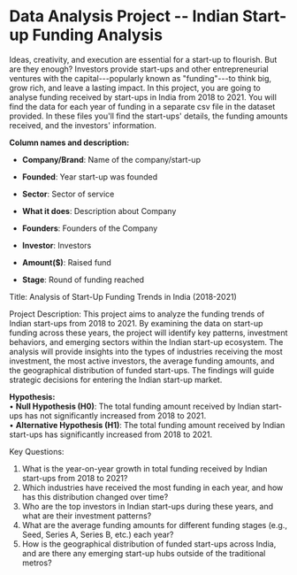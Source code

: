 # Data Analysis Project -- Indian Start-up Funding Analysis

Ideas, creativity, and execution are essential for a start-up to
flourish. But are they enough? Investors provide start-ups and other
entrepreneurial ventures with the capital---popularly known as
\"funding\"---to think big, grow rich, and leave a lasting impact. In
this project, you are going to analyse funding received by start-ups in
India from 2018 to 2021. You will find the data for each year of funding
in a separate csv file in the dataset provided. In these files you\'ll
find the start-ups' details, the funding amounts received, and the
investors\' information.

**Column names and description:**

- **Company/Brand**: Name of the company/start-up

- **Founded**: Year start-up was founded

- **Sector**: Sector of service

- **What it does**: Description about Company

- **Founders**: Founders of the Company

- **Investor**: Investors

- **Amount(\$)**: Raised fund

- **Stage**: Round of funding reached


Title: Analysis of Start-Up Funding Trends in India (2018-2021)

Project Description:
This project aims to analyze the funding trends of Indian start-ups from 2018 to 2021. By examining the data on start-up funding across these years, the project will identify key patterns, investment behaviors, and emerging sectors within the Indian start-up ecosystem. The analysis will provide insights into the types of industries receiving the most investment, the most active investors, the average funding amounts, and the geographical distribution of funded start-ups. The findings will guide strategic decisions for entering the Indian start-up market.

**Hypothesis:**  
• **Null Hypothesis (H0)**:
The total funding amount received by Indian start-ups has not significantly increased from 2018 to 2021.  
• **Alternative Hypothesis (H1)**:
The total funding amount received by Indian start-ups has significantly increased from 2018 to 2021.

Key Questions:

1. What is the year-on-year growth in total funding received by Indian start-ups from 2018 to 2021?
2. Which industries have received the most funding in each year, and how has this distribution changed over time?
3. Who are the top investors in Indian start-ups during these years, and what are their investment patterns?
4. What are the average funding amounts for different funding stages (e.g., Seed, Series A, Series B, etc.) each year?
5. How is the geographical distribution of funded start-ups across India, and are there any emerging start-up hubs outside of the traditional metros?
